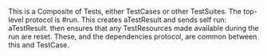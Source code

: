 This is a Composite of Tests, either TestCases or other TestSuites. The top-level protocol is #run.  This creates aTestResult and sends	self run: aTestResult.then ensures that any TestResources made available during the run are reset.  These, and the dependencies protocol, are common between this and TestCase.